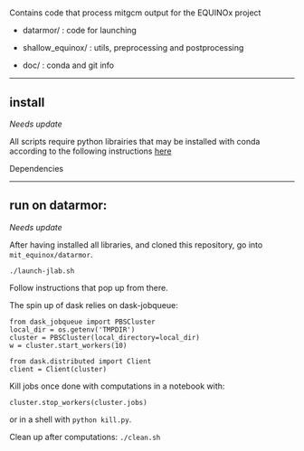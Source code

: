 # 

Contains code that process mitgcm output for the EQUINOx project

- datarmor/ : code for launching

- shallow_equinox/ : utils, preprocessing and postprocessing

- doc/ : conda and git info

---
## install

*Needs update*

All scripts require python librairies that may be installed with conda according to the following instructions [here](https://github.com/apatlpo/shallow_equinox/blob/master/doc/install_datarmor.md)

Dependencies

---
## run on datarmor:

*Needs update*


After having installed all libraries, and cloned this repository, go into `mit_equinox/datarmor`.


```
./launch-jlab.sh
```

Follow instructions that pop up from there.

The spin up of dask relies on dask-jobqueue:
```
from dask_jobqueue import PBSCluster
local_dir = os.getenv('TMPDIR')
cluster = PBSCluster(local_directory=local_dir)
w = cluster.start_workers(10)

from dask.distributed import Client
client = Client(cluster)
```

Kill jobs once done with computations in  a notebook with:
```
cluster.stop_workers(cluster.jobs)
```
or in a shell with `python kill.py`.

Clean up after computations: `./clean.sh`


